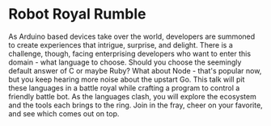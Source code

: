 Robot Royal Rumble
==========================================
As Arduino based devices take over the world, developers are summoned to create experiences that intrigue, surprise, and delight. There is a challenge, though, facing enterprising developers who want to enter this domain - what language to choose. Should you choose the seemingly default answer of C or maybe Ruby? What about Node - that's popular now, but you keep hearing more noise about the upstart Go. This talk will pit these languages in a battle royal while crafting a program to control a friendly battle bot. As the languages clash, you will explore the ecosystem and the tools each brings to the ring. Join in the fray, cheer on your favorite, and see which comes out on top. 